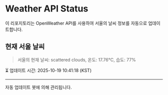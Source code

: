 
# Weather API Status

이 리포지토리는 OpenWeather API를 사용하여 서울의 날씨 정보를 자동으로 업데이트합니다.

## 현재 서울 날씨
> 서울의 현재 날씨: scattered clouds, 온도: 17.76°C, 습도: 77%

⏳ 업데이트 시간: 2025-10-19 10:41:18 (KST)

---
자동 업데이트 봇에 의해 관리됩니다.
